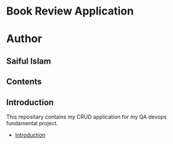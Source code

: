 # Book Review Application
# Author
## Saiful Islam

## Contents
<a name="intro"></a>
## Introduction

This repositary contains my CRUD application for my QA devops fundamental project.

- [Introduction](#intro)
